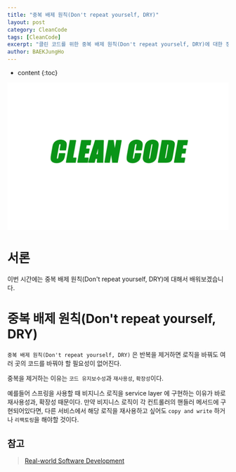 ```yaml
---
title: "중복 배제 원칙(Don't repeat yourself, DRY)"
layout: post
category: CleanCode
tags: [CleanCode]
excerpt: "클린 코드를 위한 중복 배제 원칙(Don't repeat yourself, DRY)에 대한 정리"
author: BAEKJungHo
---
```


* content
{:toc}

![logo](/images/posts/logo/CLEANCODE.jpg)

# 서론

이번 시간에는 중복 배제 원칙(Don't repeat yourself, DRY)에 대해서 배워보겠습니다.

# 중복 배제 원칙(Don't repeat yourself, DRY)

`중복 배제 원칙(Don't repeat yourself, DRY)` 은 반복을 제거하면 로직을 바꿔도 여러 곳의 코드를 바꿔야 할 필요성이 없어진다.

중복을 제거하는 이유는 `코드 유지보수성`과 `재사용성`, `확장성`이다. 

예를들어 스프링을 사용할 때 비지니스 로직을 service layer 에 구현하는 이유가 바로 재사용성과, 확장성 때문이다. 만약 비지니스 로직이 각 컨트롤러의 핸들러 메서드에 구현되어있다면, 다른 서비스에서 해당 로직을 재사용하고 싶어도 `copy and write` 하거나 `리팩토링`을 해야할 것이다.

## 참고

> [Real-world Software Development](#)